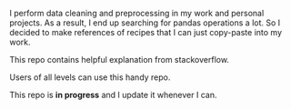 I perform data cleaning and preprocessing in my work and personal projects. As a result, I end up searching for pandas operations a lot. So I decided to make references of recipes that I can just copy-paste into my work. 

This repo contains helpful explanation from stackoverflow. 

Users of all levels can use this handy repo.

This repo is **in progress** and I update it whenever I can.